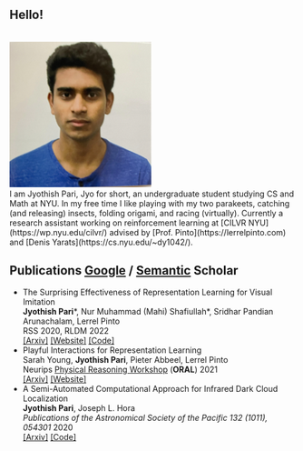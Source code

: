 ## Hello!
<br />
<img src="profile2.png" alt="drawing" width="250"/> 
<br />
I am Jyothish Pari, Jyo for short, an undergraduate student studying CS and Math at NYU. In my free time I like playing with my two parakeets, catching (and releasing) insects, folding origami, and racing (virtually). Currently a research assistant working on reinforcement learning at [CILVR NYU](https://wp.nyu.edu/cilvr/) advised by [Prof. Pinto](https://lerrelpinto.com) and [Denis Yarats](https://cs.nyu.edu/~dy1042/). 

## Publications [Google](https://scholar.google.com/citations?user=WyIW46YAAAAJ&hl=en) / [Semantic](https://www.semanticscholar.org/author/1518270974) Scholar
+ The Surprising Effectiveness of Representation Learning for Visual Imitation \
  **Jyothish Pari***, Nur Muhammad (Mahi) Shafiullah*, Sridhar Pandian Arunachalam, Lerrel Pinto \
    RSS 2020, RLDM 2022 \
    [[Arxiv]](https://arxiv.org/abs/2112.01511) [[Website]](https://jyopari.github.io/VINN/) [[Code]](https://github.com/jyopari/VINN/tree/main)
+ Playful Interactions for Representation Learning \
  Sarah Young, **Jyothish Pari**, Pieter Abbeel, Lerrel Pinto \
  Neurips [Physical Reasoning Workshop](https://physical-reasoning.github.io/) (**ORAL**) 2021\
  [[Arxiv]](https://arxiv.org/abs/2107.09046) [[Website]](https://sarahisyoung.github.io/play.html) 
+ A Semi-Automated Computational Approach for Infrared Dark Cloud Localization \
  **Jyothish Pari**, Joseph L. Hora \
  *Publications of the Astronomical Society of the Pacific 132 (1011), 054301* 2020 \
  [[Arxiv]](https://arxiv.org/pdf/2003.01122.pdf) [[Code]](https://github.com/jyopari/IRDC)
  
  
